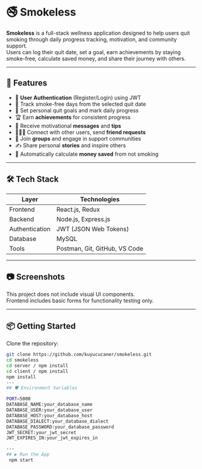 # 🚭 Smokeless

**Smokeless** is a full-stack wellness application designed to help users quit smoking through daily progress tracking, motivation, and community support.  
Users can log their quit date, set a goal, earn achievements by staying smoke-free, calculate saved money, and share their journey with others.

---

## 🚀 Features

- 🔐 **User Authentication** (Register/Login) using JWT
- 📅 Track smoke-free days from the selected quit date
- 🎯 Set personal quit goals and mark daily progress
- 🏆 Earn **achievements** for consistent progress
- 💬 Receive motivational **messages** and **tips**
- 🧑‍🤝‍🧑 Connect with other users, send **friend requests**
- 👥 Join **groups** and engage in support communities
- ✍️ Share personal **stories** and inspire others
- 💸 Automatically calculate **money saved** from not smoking

---

## 🛠️ Tech Stack

| Layer         | Technologies                              |
|---------------|-------------------------------------------|
| Frontend      | React.js, Redux                           |
| Backend       | Node.js, Express.js                       |
| Authentication| JWT (JSON Web Tokens)                     |
| Database      | MySQL                                     |
| Tools         | Postman, Git, GitHub, VS Code             |

---

## 📷 Screenshots

This project does not include visual UI components.  
Frontend includes basic forms for functionality testing only.

---

## 📦 Getting Started

Clone the repository:

```bash
git clone https://github.com/kuyucucaner/smokeless.git
cd smokeless
cd server / npm install 
cd client / npm install
npm install
---
## 🛡️ Environment Variables

PORT=5000
DATABASE_NAME:your_database_name
DATABASE_USER:your_database_user
DATABASE_HOST:your_database_host
DATABASE_DIALECT:your_database_dialect
DATABASE_PASSWORD:your_database_password
JWT_SECRET:your_jwt_secret
JWT_EXPIRES_IN:your_jwt_expires_in

---
## ▶️ Run the App
 npm start 
